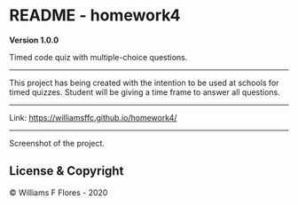 # README - homework4

**Version 1.0.0**

Timed code quiz with multiple-choice questions.

----

This project has being created with the intention to be used at schools for timed quizzes. Student will be giving a time frame to answer all questions. 

---

Link: https://williamsffc.github.io/homework4/

---

Screenshot of the project.



##  License & Copyright

© Williams F Flores - 2020
